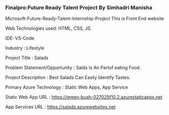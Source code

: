 ### Finalpro:Future Ready Talent Project By Simhadri Manisha

Microsoft-Future-Ready-Talent-Internship-Project This is Front End website

Web Technologies used: HTML, CSS, JS.

IDE: VS-Code

Industry : Lifestyle

Project Title : Salads

Problem Statement/Opportunity : Salds Is An Partof eating Food.

Project Description : Best Salads Can Easily Identify Tastes.

Primary Azure Technology : Static Web Apps, App Service

Static Web App URL : https://green-bush-027025f10.2.azurestaticapps.net

App Services URL : https://salads.azurewebsites.net
